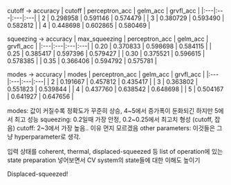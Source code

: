cutoff -> accuracy
| cutoff | perceptron_acc | gelm_acc | grvfl_acc |
|:---|:---|:---|:---|
| 2 | 0.298958 | 0.591146 | 0.574479 |
| 3 | 0.380729 | 0.593490 | 0.582812 |
| 4 | 0.448698 | 0.602865 | 0.580469 |

squeezing -> accuracy
| max_squeezing | perceptron_acc | gelm_acc | grvfl_acc |
|:---|:---|:---|:---|
| 0.20 | 0.370833 | 0.598698 | 0.584115 |
| 0.25 | 0.385417 | 0.597396 | 0.579427 |
| 0.30 | 0.375521 | 0.596615 | 0.578385 |
| 0.35 | 0.366406 | 0.594792 | 0.575781 |

modes -> accuracy
| modes | perceptron_acc | gelm_acc | grvfl_acc |
|:---|:---|:---|:---|
| 2 | 0.191667 | 0.457812 | 0.435417 |
| 3 | 0.363802 | 0.551823 | 0.539844 |
| 4 | 0.437760 | 0.638542 | 0.648698 |
| 5 | 0.504167 | 0.641927 | 0.647656 |

modes: 값이 커질수록 정확도가 꾸준히 상승, 4~5에서 증가폭이 둔화되긴 하지만 5에서 최고 성능
squeezing: 0.2일때 가장 안정, 0.2~0.25에서 최고치 형성 (cutoff, 잡음)
cutoff: 2~3에서 가장 높음.. 이유 먼지 모르겠음
other parameters: 이것들은 그냥 hyperparameter로 생각.

입력 상태를 coherent, thermal, displaced-squeezed 등 list of operation에 있는 state preparation 넣어보면서 CV system의 state들에 대한 이해도 높이기

Displaced-squeezed!



